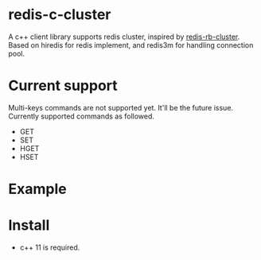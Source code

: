 # redis-c-cluster

A c++ client library supports redis cluster, inspired by [redis-rb-cluster].
Based on hiredis for redis implement, and redis3m for handling connection pool.

[redis-rb-cluster]: https://github.com/antirez/redis-rb-cluster

# Current support

Multi-keys commands are not supported yet. It'll be the future issue.
Currently supported commands as followed.
* GET
* SET
* HGET
* HSET

# Example

# Install
* c++ 11 is required.

